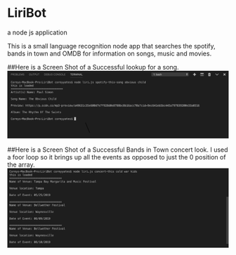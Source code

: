 # LiriBot
a node js application 

This is a small language recognition node app that searches the spotify, bands in town and OMDB for information on songs, music and movies.

##Here is a Screen Shot of a Successful lookup for a song.
![](screenshots/Screenshot%202019-04-28%2021.32.29.png)

##Here is a Screen Shot of a Successful Bands in Town concert look.  I used a foor loop so it brings up all the events as opposed to just the 0 position of the array.
![](screenshots/Screenshot%202019-04-28%2021.41.03.png)
